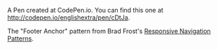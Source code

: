 A Pen created at CodePen.io. You can find this one at http://codepen.io/englishextra/pen/cDtJa.

 The "Footer Anchor" pattern from Brad Frost's <a href="http://bradfrostweb.com/blog/web/responsive-nav-patterns/#footer-only">Responsive Navigation Patterns</a>. 